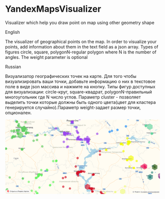 # YandexMapsVisualizer
Visualizer which help you draw point on map using other geometry shape

English

The visualizer of geographical points on the map. In order to visualize your points, add information about them in the text field as a json array. Types of figures circle, square, polygonN-regular polygon where N is the number of angles. The weight parameter is optional

Russian

Визуализатор географических точек на карте. Для того чтобы визуализировать ваши точки, добавьте информацию о них в текстовое поле в виде json массива и нажмите на кнопку. Типы фигур доступных для визуализации: circle-круг, square-квадрат, polygonN-правильный многоугольник где N число углов. Параметр cluster - позволяет выделить точки которые должны быть одного цвета(цвет для кластера генерируется случайно).Параметр weight-задает размер точки, опционален.


![alt text](https://github.com/GurSergey/YandexMapsVisualizer/blob/master/1.PNG) 
